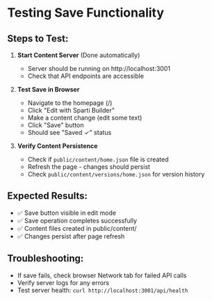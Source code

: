 # Testing Save Functionality

## Steps to Test:

1. **Start Content Server** (Done automatically)
   - Server should be running on http://localhost:3001
   - Check that API endpoints are accessible

2. **Test Save in Browser**
   - Navigate to the homepage (/)
   - Click "Edit with Sparti Builder" 
   - Make a content change (edit some text)
   - Click "Save" button
   - Should see "Saved ✓" status

3. **Verify Content Persistence**
   - Check if `public/content/home.json` file is created
   - Refresh the page - changes should persist
   - Check `public/content/versions/home.json` for version history

## Expected Results:
- ✅ Save button visible in edit mode
- ✅ Save operation completes successfully
- ✅ Content files created in public/content/
- ✅ Changes persist after page refresh

## Troubleshooting:
- If save fails, check browser Network tab for failed API calls
- Verify server logs for any errors
- Test server health: `curl http://localhost:3001/api/health`
